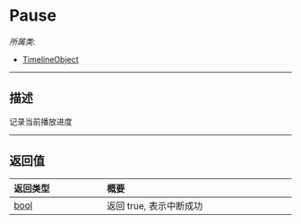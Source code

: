# Pause

*所属类*:
* [TimelineObject](/Api/Classes/Other/TimelineObject.md)
------------------------------------------------------------------------------------------
## 描述

记录当前播放进度


------------------------------------------------------------------------------------------
## 返回值

|<div style="width:150px">返回类型</div>|<div style="width:520px">概要</div>|
|:---|:---|
|[bool](/Api/DataType/Bool.md)|返回 true, 表示中断成功|
